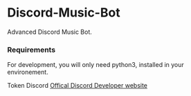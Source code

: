 # Discord-Music-Bot
Advanced Discord Music Bot.

### Requirements

For development, you will only need python3, installed in your environement.

Token Discord [Offical Discord Developer website](https://discord.com/developers)
